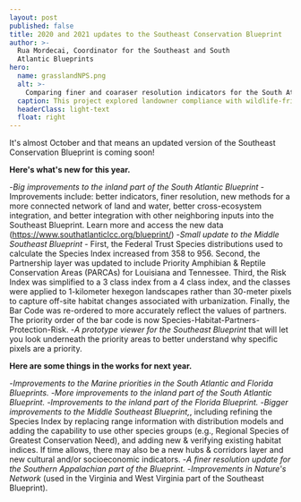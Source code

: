 ```yaml
---
layout: post
published: false
title: 2020 and 2021 updates to the Southeast Conservation Blueprint
author: >-
  Rua Mordecai, Coordinator for the Southeast and South
  Atlantic Blueprints
hero:
  name: grasslandNPS.png
  alt: >-
    Comparing finer and coaraser resolution indicators for the South Atlantic Blueprint.
  caption: This project explored landowner compliance with wildlife-friendly mowing recommendations and management to reduce woody encroachment in grasslands. Grassland photo by National Park Service.
  headerClass: light-text
  float: right
---
```

It's almost October and that means an updated version of the Southeast Conservation Blueprint is coming soon!

**Here's what's new for this year.**

-_Big improvements to the inland part of the South Atlantic Blueprint_ - Improvements include: better indicators, finer resolution, new methods for a more connected network of land and water, better cross-ecosystem integration, and better integration with other neighboring inputs into the Southeast Blueprint. Learn more and access the new data (https://www.southatlanticlcc.org/blueprint/)<!--more-->
-_Small update to the Middle Southeast Blueprint_ - First, the Federal Trust Species distributions used to calculate the Species Index increased from 358 to 956. Second, the Partnership layer was updated to include Priority Amphibian & Reptile Conservation Areas (PARCAs) for Louisiana and Tennessee. Third, the Risk Index was simplified to a 3 class index from a 4 class index, and the classes were applied to 1-kilometer hexegon landscapes rather than 30-meter pixels to capture off-site habitat changes associated with urbanization. Finally, the Bar Code was re-ordered to more accurately reflect the values of partners. The priority order of the bar code is now Species-Habitat-Partners-Protection-Risk.
-_A prototype viewer for the Southeast Blueprint_ that will let you look underneath the priority areas to better understand why specific pixels are a priority. 

**Here are some things in the works for next year.**

-_Improvements to the Marine priorities in the South Atlantic and Florida Blueprints._
-_More improvements to the inland part of the South Atlantic Blueprint._
-_Improvements to the inland part of the Florida Blueprint._
-_Bigger improvements to the Middle Southeast Blueprint,_, including refining the Species Index by replacing range information with distribution models and adding the capability to use other species groups (e.g., Regional Species of Greatest Conservation Need), and adding new & verifying existing habitat indices. If time allows, there may also be a new hubs & corridors layer and new cultural and/or socioeconomic indicators.
-_A finer resolution update for the Southern Appalachian part of the Blueprint._
-_Improvements in Nature's Network_ (used in the Virginia and West Virginia part of the Southeast Blueprint).
